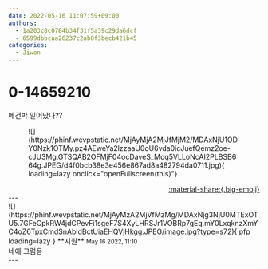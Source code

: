 ```yaml
---
date: 2022-05-16 11:07:59+09:00
authors:
  - 1a203c8c0784b34f31f5a39c29da6dcf
  - 6599dbbcaa26237c2ab0f3becb421b45
categories:
  - Jiwon
---
```


# 0-14659210

<div class="post-container" markdown="1">
<div class="content-container md-sidebar__scrollwrap" markdown="1">

메건박 일어났나??
<figure markdown="1">
![](https://phinf.wevpstatic.net/MjAyMjA2MjJfMjM2/MDAxNjU1ODY0Nzk1OTMy.pz4AEweYa2lzzaaU0oU6vda0icJuefQemz2oe-cJU3Mg.GTSQAB2OFMjF04ocDaveS_Mqq5VLLoNcAI2PLBSB664g.JPEG/d4f0bcb38e3e456e867ad8a482794da0711.jpg){ loading=lazy onclick="openFullscreen(this)"}
</figure>


</div>
</div>

<div style="text-align: right;" markdown="1">
<a href="https://weverse.io/fromis9/fanpost/0-14659210" style="text-align: right;">:material-share:{.big-emoji}</a>
</div>
---

<div class="comments-container md-sidebar__scrollwrap" markdown="1">
<div class="comment" markdown="1">
<div class='id-container' markdown="1">
![](https://phinf.wevpstatic.net/MjAyMzA2MjVfMzMg/MDAxNjg3NjU0MTExOTU5.7GFeCpkRW4jdCPevFi1sgeF7S4XyLHRSJr1VOBRp7gEg.mY0LxqknzXmYC4oZ6TpxCmdSnAbldBctUiaEHQVjHkgg.JPEG/image.jpg?type=s72){ pfp loading=lazy }
**<span class="artist">지원</span>** <small>May 16 2022, 11:10</small><br>
</div>
<div class='comment-body' markdown="1">
네에 그럼용
</div>
</div>
</div>
---
